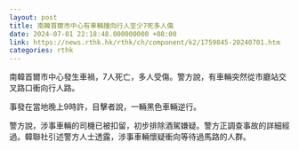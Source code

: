 ```yaml
---
layout: post
title: 南韓首爾市中心有車輛撞向行人至少7死多人傷
date: 2024-07-01 22:18:48.000000000 +08:00
link: https://news.rthk.hk/rthk/ch/component/k2/1759845-20240701.htm
categories: rthk
---
```


南韓首爾市中心發生車禍，7人死亡，多人受傷。警方說，有車輛突然從市廳站交叉路口衝向行人路。

事發在當地晚上9時許，目擊者說，一輛黑色車輛逆行。

警方說，涉事車輛的司機已被扣留，初步排除酒駕嫌疑。警方正調查事故的詳細經過。韓聯社引述警方人士透露，涉事車輛懷疑衝向等待過馬路的人群。
